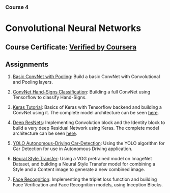 ### Course 4
# Convolutional Neural Networks

## Course Certificate: [Verified by Coursera](https://www.coursera.org/account/accomplishments/certificate/UYVUHTP8WFS3)

## Assignments
1. [Basic ConvNet with Pooling](https://github.com/sadanand1120/Deep-Learning-Specialization/blob/master/(Course-4)%20Convolutional%20Neural%20Networks/Basic%20ConvNet%20with%20Pooling/Convolution_model_Step_by_Step_v2a.ipynb): Build a basic ConvNet with Convolutional and Pooling layers.

2. [ConvNet Hand-Signs Classification](https://github.com/sadanand1120/Deep-Learning-Specialization/blob/master/(Course-4)%20Convolutional%20Neural%20Networks/ConvNet%20Hand-Signs%20Classification/Convolution_model_Application_v1a.ipynb): Building a full ConvNet using Tensorflow to classify Hand-Signs.

3. [Keras Tutorial](https://github.com/sadanand1120/Deep-Learning-Specialization/blob/master/(Course-4)%20Convolutional%20Neural%20Networks/Keras%20Tutorial/Keras_Tutorial_v2a.ipynb): Basics of Keras with Tensorflow backend and building a ConvNet using it. The complete model architecture can be seen [here](https://github.com/sadanand1120/Deep-Learning-Specialization/blob/master/(Course-4)%20Convolutional%20Neural%20Networks/Keras%20Tutorial/HappyModel.png). 

4. [Deep ResNets](https://github.com/sadanand1120/Deep-Learning-Specialization/blob/master/(Course-4)%20Convolutional%20Neural%20Networks/Deep%20ResNets/Residual_Networks_v2a.ipynb): Implementing Convolution block and the Identity block to build a very deep Residual Network using Keras. The complete model architecture can be seen [here](https://github.com/sadanand1120/Deep-Learning-Specialization/blob/master/(Course-4)%20Convolutional%20Neural%20Networks/Deep%20ResNets/model.png).

5. [YOLO Autonomous-Driving Car-Detection](https://github.com/sadanand1120/Deep-Learning-Specialization/blob/master/(Course-4)%20Convolutional%20Neural%20Networks/YOLO%20Autonomous-Driving%20Car-Detection/Autonomous_driving_application_Car_detection_v3a.ipynb): Using the YOLO algorithm for Car Detection for use in Autonomous Driving application.

6. [Neural Style Transfer](https://github.com/sadanand1120/Deep-Learning-Specialization/blob/master/(Course-4)%20Convolutional%20Neural%20Networks/Neural%20Style%20Transfer/Art_Generation_with_Neural_Style_Transfer_v3a.ipynb): Using a VGG pretrained model on ImageNet Dataset, and building a Neural Style Transfer model for combining a Style and a Content image to generate a new combined image.

7. [Face Recognition](https://github.com/sadanand1120/Deep-Learning-Specialization/blob/master/(Course-4)%20Convolutional%20Neural%20Networks/Face%20Recognition/Face_Recognition_v3a.ipynb): Implementing the triplet loss function and building Face Verification and Face Recognition models, using Inception Blocks.
